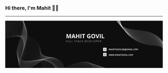 ### Hi there, I'm Mahit 👋🏻

<hr>
<img src="https://github.com/mahitgovil/mahitgovil/blob/main/Assets/cover.png" alt="Mahit Govil">
<!--
Here are some ideas to get you started:

- 🔭 I’m currently working on ...
- 🌱 I’m currently learning ...
- 👯 I’m looking to collaborate on ...
- 🤔 I’m looking for help with ...
- 💬 Ask me about ...
- 📫 How to reach me: ...
- 😄 Pronouns: ...
- ⚡ Fun fact: ...
-->
